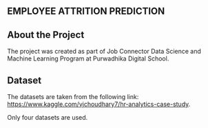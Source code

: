 ## EMPLOYEE ATTRITION PREDICTION

About the Project
-----------------
The project was created as part of Job Connector Data Science and Machine Learning Program at Purwadhika Digital School.

Dataset
----
The datasets are taken from the following link: https://www.kaggle.com/vjchoudhary7/hr-analytics-case-study. 

Only four datasets are used. 
